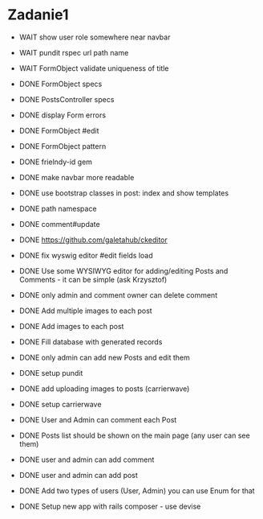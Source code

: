 # Zadanie1


* WAIT show user role somewhere near navbar
* WAIT pundit rspec  url path name
* WAIT FormObject validate uniqueness of title

* DONE FormObject specs
* DONE PostsController specs
* DONE display Form errors
* DONE FormObject #edit
* DONE FormObject pattern

* DONE frielndy-id gem
* DONE make navbar more readable
* DONE use bootstrap classes in post: index and show templates
* DONE path namespace

* DONE comment#update
* DONE https://github.com/galetahub/ckeditor
* DONE fix wyswig editor #edit fields load
* DONE Use some WYSIWYG editor for adding/editing Posts and Comments - it can be simple (ask Krzysztof)
* DONE only admin and comment owner can delete comment
* DONE Add multiple images to each post
* DONE Add images to each post
* DONE Fill database with generated records
* DONE only admin can add new Posts and edit them
* DONE setup pundit
* DONE add uploading images to posts (carrierwave)
* DONE setup carrierwave
* DONE User and Admin can comment each Post
* DONE Posts list should be shown on the main page (any user can see them)
* DONE user and admin can add comment
* DONE user and admin can add post
* DONE Add two types of users (User, Admin) you can use Enum for that
* DONE Setup new app with rails composer - use devise
